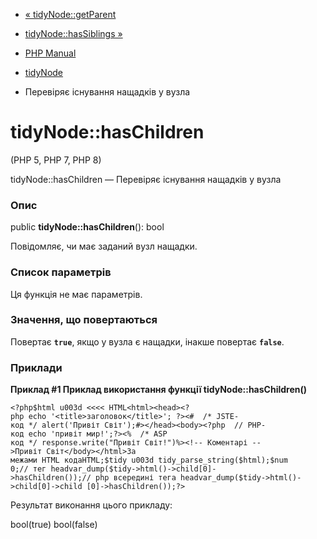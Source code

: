 - [« tidyNode::getParent](tidynode.getparent.md)
- [tidyNode::hasSiblings »](tidynode.hassiblings.md)

- [PHP Manual](index.md)
- [tidyNode](class.tidynode.md)
- Перевіряє існування нащадків у вузла

# tidyNode::hasChildren

(PHP 5, PHP 7, PHP 8)

tidyNode::hasChildren — Перевіряє існування нащадків у вузла

### Опис

public **tidyNode::hasChildren**(): bool

Повідомляє, чи має заданий вузл нащадки.

### Список параметрів

Ця функція не має параметрів.

### Значення, що повертаються

Повертає **`true`**, якщо у вузла є нащадки, інакше
повертає **`false`**.

### Приклади

**Приклад #1 Приклад використання функції **tidyNode::hasChildren()****

` <?php$html u003d <<<< HTML<html><head><?php echo '<title>заголовок</title>'; ?><#  /* JSTE-код */ alert('Привіт Світ');#></head><body><?php  // PHP-код echo 'привіт мир!';?><%  /* ASP код */ response.write("Привіт Світ!")%><!-- Коментарі -->Привіт Світ</body></html>За межами HTML кодаHTML;$tidy u003d tidy_parse_string($html);$num 0;// тег headvar_dump($tidy->html()->child[0]->hasChildren());// php всередині тега headvar_dump($tidy->html()->child[0]->child [0]->hasChildren());?> `

Результат виконання цього прикладу:

bool(true)
bool(false)
